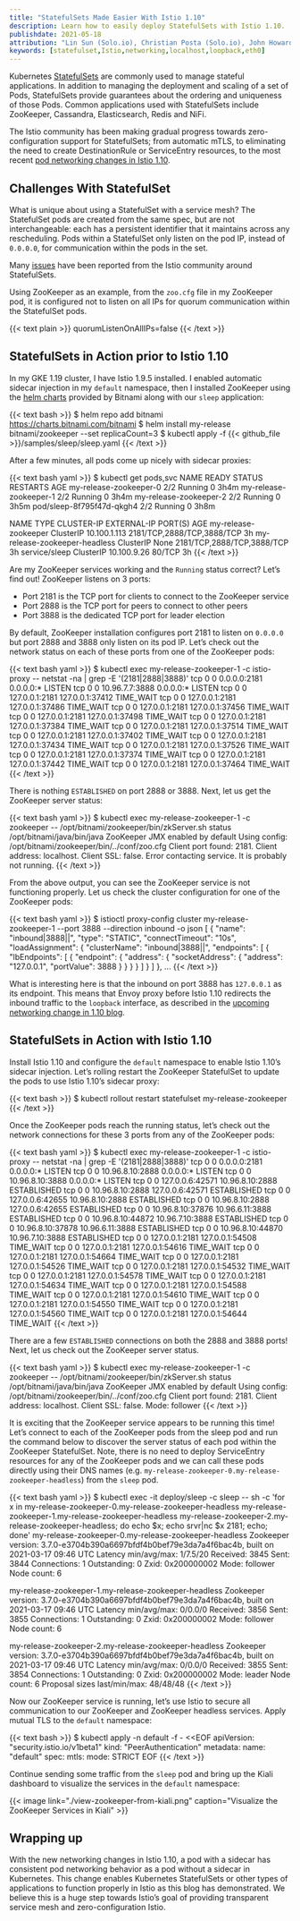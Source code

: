 ```yaml
---
title: "StatefulSets Made Easier With Istio 1.10"
description: Learn how to easily deploy StatefulSets with Istio 1.10.
publishdate: 2021-05-18
attribution: "Lin Sun (Solo.io), Christian Posta (Solo.io), John Howard (Google), Zhonghu Xu (Huawei)"
keywords: [statefulset,Istio,networking,localhost,loopback,eth0]
---
```


Kubernetes [StatefulSets](https://kubernetes.io/docs/concepts/workloads/controllers/statefulset/) are commonly used to manage stateful applications. In addition to managing the deployment and scaling of a set of Pods, StatefulSets provide guarantees about the ordering and uniqueness of those Pods. Common applications used with StatefulSets include ZooKeeper, Cassandra, Elasticsearch, Redis and NiFi. 

The Istio community has been making gradual progress towards zero-configuration support for StatefulSets; from automatic mTLS, to eliminating the need to create DestinationRule or ServiceEntry resources, to the most recent [pod networking changes in Istio 1.10](/blog/2021/upcoming-networking-changes/).

## Challenges With StatefulSet

What is unique about using a StatefulSet with a service mesh? The StatefulSet pods are created from the same spec, but are not interchangeable: each has a persistent identifier that it maintains across any rescheduling. Pods within a StatefulSet only listen on the pod IP, instead of `0.0.0.0`, for communication within the pods in the set.

Many [issues](https://github.com/istio/istio/issues/10659) have been reported from the Istio community around StatefulSets. 

Using ZooKeeper as an example, from the `zoo.cfg` file in my ZooKeeper pod, it is configured not to listen on all IPs for quorum communication within the StatefulSet pods.

{{< text plain >}}
quorumListenOnAllIPs=false
{{< /text >}}

## StatefulSets in Action prior to Istio 1.10

In my GKE 1.19 cluster, I have Istio 1.9.5 installed. I enabled automatic sidecar injection in my `default` namespace, then I installed ZooKeeper using the [helm charts](https://artifacthub.io/packages/helm/bitnami/zookeeper) provided by Bitnami along with our `sleep` application:

{{< text bash >}}
$ helm repo add bitnami https://charts.bitnami.com/bitnami
$ helm install my-release bitnami/zookeeper --set replicaCount=3
$ kubectl apply -f {{< github_file >}}/samples/sleep/sleep.yaml
{{< /text >}}

After a few minutes, all pods come up nicely with sidecar proxies:

{{< text bash yaml >}}
$ kubectl get pods,svc
NAME                             READY   STATUS    RESTARTS   AGE
my-release-zookeeper-0           2/2     Running   0          3h4m
my-release-zookeeper-1           2/2     Running   0          3h4m
my-release-zookeeper-2           2/2     Running   0          3h5m
pod/sleep-8f795f47d-qkgh4        2/2     Running   0          3h8m

NAME                            TYPE        CLUSTER-IP     EXTERNAL-IP   PORT(S)                            AGE
my-release-zookeeper            ClusterIP   10.100.1.113   <none>        2181/TCP,2888/TCP,3888/TCP         3h
my-release-zookeeper-headless   ClusterIP   None           <none>        2181/TCP,2888/TCP,3888/TCP         3h
service/sleep                   ClusterIP   10.100.9.26    <none>        80/TCP                             3h
{{< /text >}}

Are my ZooKeeper services working and the `Running` status correct? Let’s find out! ZooKeeper listens on 3 ports:
* Port 2181 is the TCP port for clients to connect to the ZooKeeper service
* Port 2888 is the TCP port  for peers to connect to other peers
* Port 3888 is the dedicated TCP port for leader election

By default, ZooKeeper installation configures port 2181 to listen on `0.0.0.0` but port 2888 and 3888 only listen on its pod IP. Let’s check out the network status on each of these ports from one of the ZooKeeper pods:

{{< text bash yaml >}}
$ kubectl exec my-release-zookeeper-1 -c istio-proxy -- netstat -na | grep -E '(2181|2888|3888)'
tcp        0      0 0.0.0.0:2181            0.0.0.0:*               LISTEN
tcp        0      0 10.96.7.7:3888          0.0.0.0:*               LISTEN
tcp        0      0 127.0.0.1:2181          127.0.0.1:37412         TIME_WAIT
tcp        0      0 127.0.0.1:2181          127.0.0.1:37486         TIME_WAIT
tcp        0      0 127.0.0.1:2181          127.0.0.1:37456         TIME_WAIT
tcp        0      0 127.0.0.1:2181          127.0.0.1:37498         TIME_WAIT
tcp        0      0 127.0.0.1:2181          127.0.0.1:37384         TIME_WAIT
tcp        0      0 127.0.0.1:2181          127.0.0.1:37514         TIME_WAIT
tcp        0      0 127.0.0.1:2181          127.0.0.1:37402         TIME_WAIT
tcp        0      0 127.0.0.1:2181          127.0.0.1:37434         TIME_WAIT
tcp        0      0 127.0.0.1:2181          127.0.0.1:37526         TIME_WAIT
tcp        0      0 127.0.0.1:2181          127.0.0.1:37374         TIME_WAIT
tcp        0      0 127.0.0.1:2181          127.0.0.1:37442         TIME_WAIT
tcp        0      0 127.0.0.1:2181          127.0.0.1:37464         TIME_WAIT
{{< /text >}}

There is nothing `ESTABLISHED` on port 2888 or 3888.  Next, let us get the ZooKeeper server status:

{{< text bash yaml >}}
$ kubectl exec my-release-zookeeper-1 -c zookeeper -- /opt/bitnami/zookeeper/bin/zkServer.sh status
/opt/bitnami/java/bin/java
ZooKeeper JMX enabled by default
Using config: /opt/bitnami/zookeeper/bin/../conf/zoo.cfg
Client port found: 2181. Client address: localhost. Client SSL: false.
Error contacting service. It is probably not running.
{{< /text >}}

From the above output, you can see the ZooKeeper service is not functioning properly. Let us check the cluster configuration for one of the ZooKeeper pods:

{{< text bash yaml >}}
$ istioctl proxy-config cluster my-release-zookeeper-1 --port 3888 --direction inbound -o json
[
    {
        "name": "inbound|3888||",
        "type": "STATIC",
        "connectTimeout": "10s",
        "loadAssignment": {
            "clusterName": "inbound|3888||",
            "endpoints": [
                {
                    "lbEndpoints": [
                        {
                            "endpoint": {
                                "address": {
                                    "socketAddress": {
                                        "address": "127.0.0.1",
                                        "portValue": 3888
                                    }
                                }
                            }
                        }
                    ]
                }
            ]
        },
...
{{< /text >}}

What is interesting here is that the inbound on port 3888 has `127.0.0.1` as its endpoint. This means that Envoy proxy before Istio 1.10 redirects the inbound traffic to the `loopback` interface, as described in the [upcoming networking change in 1.10 blog](/blog/2021/upcoming-networking-changes/).

## StatefulSets in Action with Istio 1.10

Install Istio 1.10 and configure the `default` namespace to enable Istio 1.10’s sidecar injection. Let’s rolling restart the ZooKeeper StatefulSet to update the pods to use Istio 1.10’s sidecar proxy:

{{< text bash >}}
$ kubectl rollout restart statefulset my-release-zookeeper
{{< /text >}}

Once the ZooKeeper pods reach the running status, let’s check out the network connections for these 3 ports from any of the ZooKeeper pods:

{{< text bash yaml >}}
$ kubectl exec my-release-zookeeper-1 -c istio-proxy -- netstat -na | grep -E '(2181|2888|3888)'
tcp        0      0 0.0.0.0:2181            0.0.0.0:*               LISTEN
tcp        0      0 10.96.8.10:2888         0.0.0.0:*               LISTEN
tcp        0      0 10.96.8.10:3888         0.0.0.0:*               LISTEN
tcp        0      0 127.0.0.6:42571         10.96.8.10:2888         ESTABLISHED
tcp        0      0 10.96.8.10:2888         127.0.0.6:42571         ESTABLISHED
tcp        0      0 127.0.0.6:42655         10.96.8.10:2888         ESTABLISHED
tcp        0      0 10.96.8.10:2888         127.0.0.6:42655         ESTABLISHED
tcp        0      0 10.96.8.10:37876        10.96.6.11:3888         ESTABLISHED
tcp        0      0 10.96.8.10:44872        10.96.7.10:3888         ESTABLISHED
tcp        0      0 10.96.8.10:37878        10.96.6.11:3888         ESTABLISHED
tcp        0      0 10.96.8.10:44870        10.96.7.10:3888         ESTABLISHED
tcp        0      0 127.0.0.1:2181          127.0.0.1:54508         TIME_WAIT
tcp        0      0 127.0.0.1:2181          127.0.0.1:54616         TIME_WAIT
tcp        0      0 127.0.0.1:2181          127.0.0.1:54664         TIME_WAIT
tcp        0      0 127.0.0.1:2181          127.0.0.1:54526         TIME_WAIT
tcp        0      0 127.0.0.1:2181          127.0.0.1:54532         TIME_WAIT
tcp        0      0 127.0.0.1:2181          127.0.0.1:54578         TIME_WAIT
tcp        0      0 127.0.0.1:2181          127.0.0.1:54634         TIME_WAIT
tcp        0      0 127.0.0.1:2181          127.0.0.1:54588         TIME_WAIT
tcp        0      0 127.0.0.1:2181          127.0.0.1:54610         TIME_WAIT
tcp        0      0 127.0.0.1:2181          127.0.0.1:54550         TIME_WAIT
tcp        0      0 127.0.0.1:2181          127.0.0.1:54560         TIME_WAIT
tcp        0      0 127.0.0.1:2181          127.0.0.1:54644         TIME_WAIT
{{< /text >}}

There are a few `ESTABLISHED` connections on both the 2888 and 3888 ports!  Next, let us check out the ZooKeeper server status.

{{< text bash yaml >}}
$ kubectl exec my-release-zookeeper-1 -c zookeeper -- /opt/bitnami/zookeeper/bin/zkServer.sh status
/opt/bitnami/java/bin/java
ZooKeeper JMX enabled by default
Using config: /opt/bitnami/zookeeper/bin/../conf/zoo.cfg
Client port found: 2181. Client address: localhost. Client SSL: false.
Mode: follower
{{< /text >}}

It is exciting that the ZooKeeper service appears to be running this time! Let’s connect to each of the ZooKeeper pods from the sleep pod and run the command below to discover the server status of each pod within the ZooKeeper StatefulSet. Note, there is no need to deploy ServiceEntry resources for any of the ZooKeeper pods and we can call these pods directly using their DNS names (e.g. `my-release-zookeeper-0.my-release-zookeeper-headless`) from the `sleep` pod.

{{< text bash yaml >}}
$ kubectl exec -it deploy/sleep -c sleep -- sh  -c 'for x in my-release-zookeeper-0.my-release-zookeeper-headless my-release-zookeeper-1.my-release-zookeeper-headless my-release-zookeeper-2.my-release-zookeeper-headless; do echo $x; echo srvr|nc $x 2181; echo; done'
my-release-zookeeper-0.my-release-zookeeper-headless
Zookeeper version: 3.7.0-e3704b390a6697bfdf4b0bef79e3da7a4f6bac4b, built on 2021-03-17 09:46 UTC
Latency min/avg/max: 1/7.5/20
Received: 3845
Sent: 3844
Connections: 1
Outstanding: 0
Zxid: 0x200000002
Mode: follower
Node count: 6

my-release-zookeeper-1.my-release-zookeeper-headless
Zookeeper version: 3.7.0-e3704b390a6697bfdf4b0bef79e3da7a4f6bac4b, built on 2021-03-17 09:46 UTC
Latency min/avg/max: 0/0.0/0
Received: 3856
Sent: 3855
Connections: 1
Outstanding: 0
Zxid: 0x200000002
Mode: follower
Node count: 6

my-release-zookeeper-2.my-release-zookeeper-headless
Zookeeper version: 3.7.0-e3704b390a6697bfdf4b0bef79e3da7a4f6bac4b, built on 2021-03-17 09:46 UTC
Latency min/avg/max: 0/0.0/0
Received: 3855
Sent: 3854
Connections: 1
Outstanding: 0
Zxid: 0x200000002
Mode: leader
Node count: 6
Proposal sizes last/min/max: 48/48/48
{{< /text >}}

Now our ZooKeeper service is running, let’s use Istio to secure all communication to our ZooKeeper and ZooKeeper headless services. Apply mutual TLS to the `default` namespace:

{{< text bash >}}
$ kubectl apply -n default -f - <<EOF
apiVersion: "security.istio.io/v1beta1"
kind: "PeerAuthentication"
metadata:
  name: "default"
spec:
  mtls:
    mode: STRICT
EOF
{{< /text >}}

Continue sending some traffic from the `sleep` pod and bring up the Kiali dashboard to visualize the services in the `default` namespace:

{{< image link="./view-zookeeper-from-kiali.png" caption="Visualize the ZooKeeper Services in Kiali" >}}

## Wrapping up

With the new networking changes in Istio 1.10, a pod with a sidecar has consistent pod networking behavior as a pod without a sidecar in Kubernetes. This change enables Kubernetes StatefulSets or other types of applications to function properly in Istio as this blog has demonstrated. We believe this is a huge step towards Istio’s goal of providing transparent service mesh and zero-configuration Istio.
